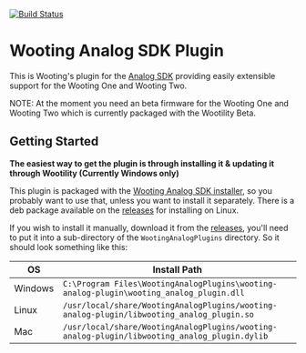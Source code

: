 [![Build Status](https://travis-ci.com/WootingKb/wooting-analog-plugin.svg?branch=develop)](https://travis-ci.com/WootingKb/wooting-analog-plugin)

# Wooting Analog SDK Plugin

This is Wooting's plugin for the [Analog SDK](https://github.com/simon-wh/Analog-SDK) providing easily extensible support for the Wooting One and Wooting Two.

NOTE: At the moment you need an beta firmware for the Wooting One and Wooting Two which is currently packaged with the Wootility Beta.

## Getting Started
**The easiest way to get the plugin is through installing it & updating it through Wootility (Currently Windows only)**

This plugin is packaged with the [Wooting Analog SDK installer](https://github.com/WootingKb/wooting-analog-sdk/releases), so you probably want to use that, unless you want to install it separately. There is a deb package available on the [releases](https://github.com/WootingKb/wooting-analog-plugin/releases) for installing on Linux.

If you wish to install it manually, download it from the [releases](https://github.com/WootingKb/wooting-analog-plugin/releases), you'll need to put it into a sub-directory of the `WootingAnalogPlugins` directory.
So it should look something like this:

| OS      | Install Path                                                                                 |
|---------|----------------------------------------------------------------------------------------------|
| Windows | `C:\Program Files\WootingAnalogPlugins\wooting-analog-plugin\wooting_analog_plugin.dll`      |
| Linux   | `/usr/local/share/WootingAnalogPlugins/wooting-analog-plugin/libwooting_analog_plugin.so`    |
| Mac     | `/usr/local/share/WootingAnalogPlugins/wooting-analog-plugin/libwooting_analog_plugin.dylib` |